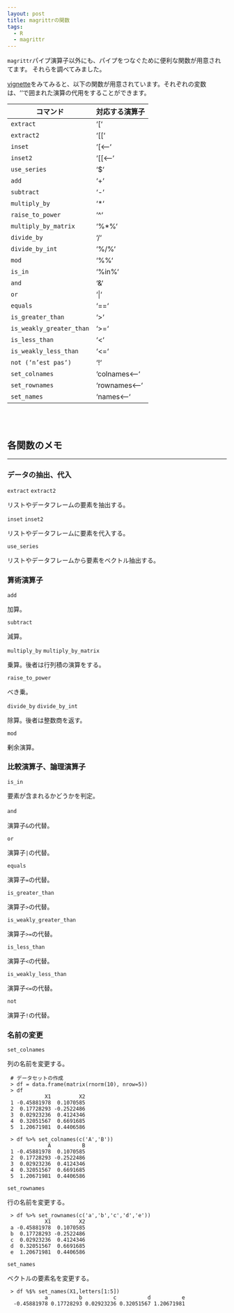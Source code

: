 ```yaml
---
layout: post
title: magrittrの関数
tags:
  - R
  - magrittr
---
```


```magrittr```パイプ演算子以外にも、パイプをつなぐために便利な関数が用意されてます。
それらを調べてみました。

[vignette](https://cran.r-project.org/web/packages/magrittr/magrittr.pdf)をみてみると、以下の関数が用意されています。それぞれの変数は、‘‘で囲まれた演算の代用をすることができます。

| コマンド | 対応する演算子 |
|-----|-----|
| ```extract``` | ‘[‘ |
| ```extract2``` | ‘[[‘ |
| ```inset``` | ‘[<&#8211;‘ |
| ```inset2``` | ‘[[<&#8211;‘ |
| ```use_series``` | ‘$‘ |
| ```add``` | ‘+‘ |
| ```subtract``` | ‘-‘ |
| ```multiply_by``` | ‘*‘ |
| ```raise_to_power``` | ‘^‘ |
| ```multiply_by_matrix``` | ‘%*%‘ |
| ```divide_by``` | ‘/‘ |
| ```divide_by_int``` | ‘%/%‘ |
| ```mod``` | ‘%%‘ |
| ```is_in``` | ‘%in%‘ |
| ```and``` | ‘&‘ |
| ```or``` | ‘&#124;‘ |
| ```equals``` | ‘==‘ |
| ```is_greater_than``` | ‘>‘ |
| ```is_weakly_greater_than``` | ‘>=‘ |
| ```is_less_than``` | ‘<‘ |
| ```is_weakly_less_than``` | ‘<=‘ |
| ```not (‘n’est pas‘)``` | ‘!‘ |
| ```set_colnames``` | ‘colnames<&#8211;‘ |
| ```set_rownames``` | ‘rownames<&#8211;‘ |
| ```set_names``` | ‘names<&#8211;‘ |


<br />
<br />


## 各関数のメモ


***

### データの抽出、代入

 ```extract``` ```extract2```

リストやデータフレームの要素を抽出する。

 ```inset``` ```inset2```

 リストやデータフレームに要素を代入する。

 ```use_series```

 リストやデータフレームから要素をベクトル抽出する。



### 算術演算子

 ```add```

 加算。

 ```subtract```

 減算。

 ```multiply_by```  ```multiply_by_matrix```

 乗算。後者は行列積の演算をする。

 ```raise_to_power```

 べき乗。

 ```divide_by``` ```divide_by_int```

 除算。後者は整数商を返す。

 ```mod```

 剰余演算。


### 比較演算子、論理演算子

 ```is_in```

 要素が含まれるかどうかを判定。

 ```and```　　

 演算子```&```の代替。

 ```or```

 演算子```|```の代替。

 ```equals```

 演算子```=```の代替。

 ```is_greater_than```

 演算子```>```の代替。

 ```is_weakly_greater_than```

 演算子```>=```の代替。

 ```is_less_than```

 演算子```<```の代替。

 ```is_weakly_less_than```

 演算子```<=```の代替。

 ```not```

 演算子```!```の代替。


### 名前の変更

 ```set_colnames```

 列の名前を変更する。

     # データセットの作成
     > df = data.frame(matrix(rnorm(10), nrow=5))
     > df
                X1         X2
     1 -0.45881978  0.1070585
     2  0.17728293 -0.2522486
     3  0.02923236  0.4124346
     4  0.32051567  0.6691685
     5  1.20671981  0.4406586

     > df %>% set_colnames(c('A','B'))
                 A          B
     1 -0.45881978  0.1070585
     2  0.17728293 -0.2522486
     3  0.02923236  0.4124346
     4  0.32051567  0.6691685
     5  1.20671981  0.4406586


 ```set_rownames```

 行の名前を変更する。

     > df %>% set_rownames(c('a','b','c','d','e'))
                X1         X2
     a -0.45881978  0.1070585
     b  0.17728293 -0.2522486
     c  0.02923236  0.4124346
     d  0.32051567  0.6691685
     e  1.20671981  0.4406586

 ```set_names```

 ベクトルの要素名を変更する。

     > df %$% set_names(X1,letters[1:5])
                a          b          c          d          e
      -0.45881978 0.17728293 0.02923236 0.32051567 1.20671981
